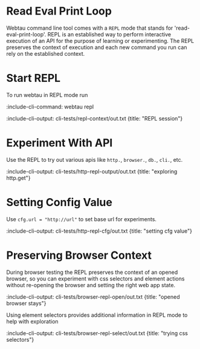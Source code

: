 # Read Eval Print Loop

Webtau command line tool comes with a `REPL` mode that stands for 'read-eval-print-loop'. REPL is an established way to 
perform interactive execution of an API for the purpose of learning or experimenting. 
The REPL preserves the context of execution and each new command you run can rely on the established context.

# Start REPL

To run webtau in REPL mode run

:include-cli-command: webtau repl 

:include-cli-output: cli-tests/repl-context/out.txt {title: "REPL session"}

# Experiment With API

Use the REPL to try out various apis like `http.`, `browser.`, `db.`, `cli.`, etc.

:include-cli-output: cli-tests/http-repl-output/out.txt {title: "exploring http.get"}

# Setting Config Value

Use `cfg.url = "http://url"` to set base url for experiments.

:include-cli-output: cli-tests/http-repl-cfg/out.txt {title: "setting cfg value"}

# Preserving Browser Context

During browser testing the REPL preserves the context of an opened browser, so you can experiment
with css selectors and element actions without re-opening the browser and setting the right web app state.

:include-cli-output: cli-tests/browser-repl-open/out.txt {title: "opened browser stays"}

Using element selectors provides additional information in REPL mode to help with exploration

:include-cli-output: cli-tests/browser-repl-select/out.txt {title: "trying css selectors"}
